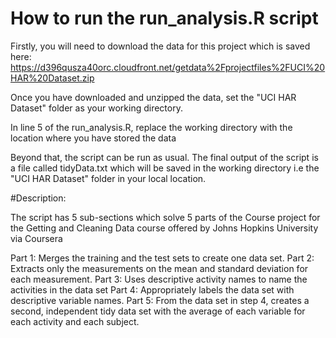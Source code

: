 # How to run the run_analysis.R script

Firstly, you will need to download the data for this project which is saved here: https://d396qusza40orc.cloudfront.net/getdata%2Fprojectfiles%2FUCI%20HAR%20Dataset.zip

Once you have downloaded and unzipped the data, set the "UCI HAR Dataset" folder as your working directory.

In line 5 of the run_analysis.R, replace the working directory with the location where you have stored the data

Beyond that, the script can be run as usual. The final output of the script is a file called tidyData.txt which will be saved in the working directory i.e the "UCI HAR Dataset" folder in your local location.

#Description:

The script has 5 sub-sections which solve 5 parts of the Course project for the Getting and Cleaning Data course offered by Johns Hopkins University via Coursera

Part 1: Merges the training and the test sets to create one data set.
Part 2: Extracts only the measurements on the mean and standard deviation for each measurement. 
Part 3: Uses descriptive activity names to name the activities in the data set
Part 4: Appropriately labels the data set with descriptive variable names. 
Part 5: From the data set in step 4, creates a second, independent tidy data set with the average of each variable for each activity and each subject.
